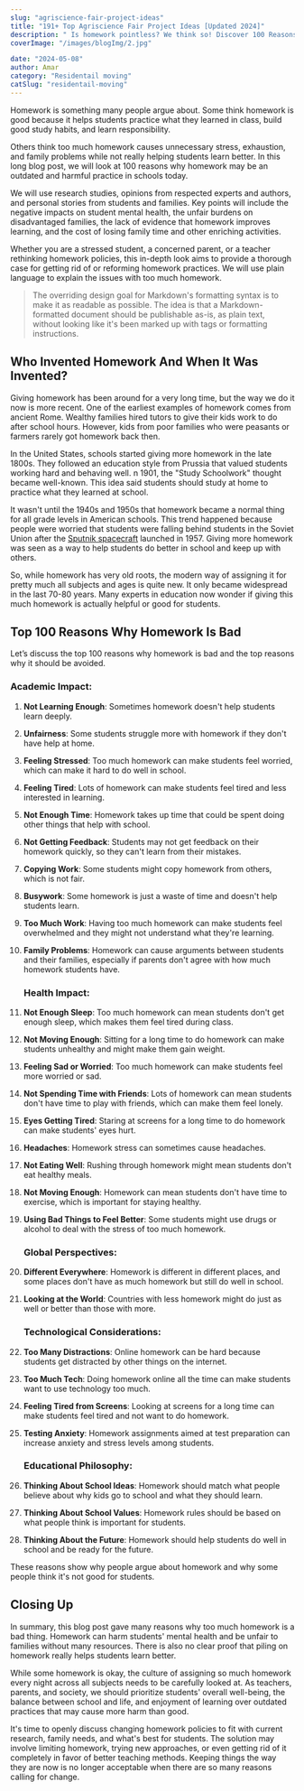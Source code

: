 ```yaml
---
slug: "agriscience-fair-project-ideas"
title: "191+ Top Agriscience Fair Project Ideas [Updated 2024]"
description: " Is homework pointless? We think so! Discover 100 Reasons Why Homework Is Bad in our blog post. Learn how it stresses kids & stifles creativity. Find alternatives!"
coverImage: "/images/blogImg/2.jpg"

date: "2024-05-08"
author: Amar
category: "Residentail moving"
catSlug: "residentail-moving"
---
```

Homework is something many people argue about. Some think homework is good because it helps students practice what they learned in class, build good study habits, and learn responsibility. 

Others think too much homework causes unnecessary stress, exhaustion, and family problems while not really helping students learn better. In this long blog post, we will look at 100 reasons why homework may be an outdated and harmful practice in schools today. 

We will use research studies, opinions from respected experts and authors, and personal stories from students and families. Key points will include the negative impacts on student mental health, the unfair burdens on disadvantaged families, the lack of evidence that homework improves learning, and the cost of losing family time and other enriching activities. 

Whether you are a stressed student, a concerned parent, or a teacher rethinking homework policies, this in-depth look aims to provide a thorough case for getting rid of or reforming homework practices. We will use plain language to explain the issues with too much homework.

> The overriding design goal for Markdown's
> formatting syntax is to make it as readable
> as possible. The idea is that a
> Markdown-formatted document should be
> publishable as-is, as plain text, without
> looking like it's been marked up with tags
> or formatting instructions.

## Who Invented Homework And When It Was Invented?
Giving homework has been around for a very long time, but the way we do it now is more recent. One of the earliest examples of homework comes from ancient Rome. Wealthy families hired tutors to give their kids work to do after school hours. However, kids from poor families who were peasants or farmers rarely got homework back then.

In the United States, schools started giving more homework in the late 1800s. They followed an education style from Prussia that valued students working hard and behaving well. n 1901, the "Study Schoolwork" thought became well-known. This idea said students should study at home to practice what they learned at school.

It wasn't until the 1940s and 1950s that homework became a normal thing for all grade levels in American schools. This trend happened because people were worried that students were falling behind students in the Soviet Union after the [Sputnik spacecraft](https://education.nationalgeographic.org/resource/ussr-launches-sputnik/ "Sputnik Spacecraft{'rel=nofollow'}") launched in 1957. Giving more homework was seen as a way to help students do better in school and keep up with others.

So, while homework has very old roots, the modern way of assigning it for pretty much all subjects and ages is quite new. It only became widespread in the last 70-80 years. Many experts in education now wonder if giving this much homework is actually helpful or good for students.

## Top 100 Reasons Why Homework Is Bad
Let’s discuss the top 100 reasons why homework is bad and the top reasons why it should be avoided. 

   ### Academic Impact:

1. **Not Learning Enough**: Sometimes homework doesn't help students learn deeply.
1. **Unfairness**: Some students struggle more with homework if they don't have help at home.
1. **Feeling Stressed**: Too much homework can make students feel worried, which can make it hard to do well in school.
1. **Feeling Tired**: Lots of homework can make students feel tired and less interested in learning.
1. **Not Enough Time**: Homework takes up time that could be spent doing other things that help with school.
1. **Not Getting Feedback**: Students may not get feedback on their homework quickly, so they can't learn from their mistakes.
1. **Copying Work**: Some students might copy homework from others, which is not fair.
1. **Busywork**: Some homework is just a waste of time and doesn't help students learn.
1. **Too Much Work**: Having too much homework can make students feel overwhelmed and they might not understand what they're learning.
1. **Family Problems**: Homework can cause arguments between students and their families, especially if parents don't agree with how much homework students have.

   ### Health Impact:

1. **Not Enough Sleep**: Too much homework can mean students don't get enough sleep, which makes them feel tired during class.
1. **Not Moving Enough**: Sitting for a long time to do homework can make students unhealthy and might make them gain weight.
1. **Feeling Sad or Worried**: Too much homework can make students feel more worried or sad.
1. **Not Spending Time with Friends**: Lots of homework can mean students don't have time to play with friends, which can make them feel lonely.
1. **Eyes Getting Tired**: Staring at screens for a long time to do homework can make students' eyes hurt.
1. **Headaches**: Homework stress can sometimes cause headaches.
1. **Not Eating Well**: Rushing through homework might mean students don't eat healthy meals.
1. **Not Moving Enough**: Homework can mean students don't have time to exercise, which is important for staying healthy.
1. **Using Bad Things to Feel Better**: Some students might use drugs or alcohol to deal with the stress of too much homework.

   ### Global Perspectives:

1. **Different Everywhere**: Homework is different in different places, and some places don't have as much homework but still do well in school.
1. **Looking at the World**: Countries with less homework might do just as well or better than those with more.

   ### Technological Considerations:

1. **Too Many Distractions**: Online homework can be hard because students get distracted by other things on the internet.
1. **Too Much Tech**: Doing homework online all the time can make students want to use technology too much.
1. **Feeling Tired from Screens**: Looking at screens for a long time can make students feel tired and not want to do homework.
1. **Testing Anxiety**: Homework assignments aimed at test preparation can increase anxiety and stress levels among students.

   ### Educational Philosophy:

1. **Thinking About School Ideas**: Homework should match what people believe about why kids go to school and what they should learn.
1. **Thinking About School Values**: Homework rules should be based on what people think is important for students.
1. **Thinking About the Future**: Homework should help students do well in school and be ready for the future.


These reasons show why people argue about homework and why some people think it's not good for students.

## Closing Up 
In summary, this blog post gave many reasons why too much homework is a bad thing. Homework can harm students' mental health and be unfair to families without many resources. There is also no clear proof that piling on homework really helps students learn better. 

While some homework is okay, the culture of assigning so much homework every night across all subjects needs to be carefully looked at. As teachers, parents, and society, we should prioritize students' overall well-being, the balance between school and life, and enjoyment of learning over outdated practices that may cause more harm than good. 

It's time to openly discuss changing homework policies to fit with current research, family needs, and what's best for students. The solution may involve limiting homework, trying new approaches, or even getting rid of it completely in favor of better teaching methods. Keeping things the way they are now is no longer acceptable when there are so many reasons calling for change.
